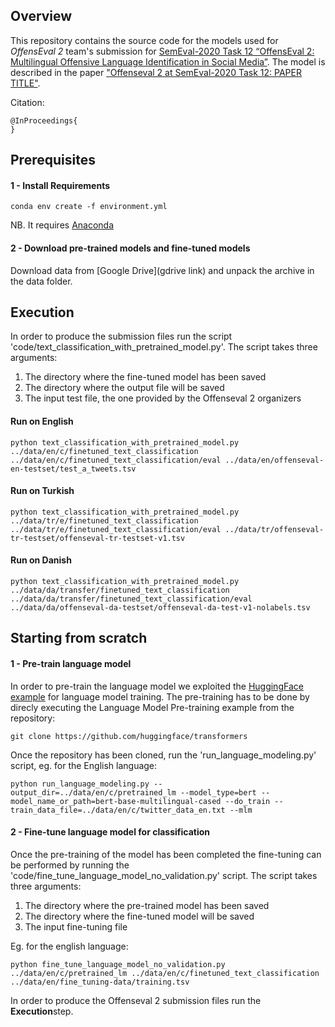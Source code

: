 ## Overview
This repository contains the source code for the models used for _OffensEval 2_ team's submission
for [SemEval-2020 Task 12 “OffensEval 2: Multilingual Offensive Language Identification in Social Media”](https://sites.google.com/site/offensevalsharedtask/).
The model is described in the paper 
["Offenseval 2 at SemEval-2020 Task 12: PAPER TITLE"](paper_link).

Citation:
```
@InProceedings{
}
```

## Prerequisites
#### 1 - Install Requirements
```
conda env create -f environment.yml
```
NB. It requires [Anaconda](https://www.anaconda.com/distribution/)

#### 2 - Download pre-trained models and fine-tuned models
Download data from [Google Drive](gdrive link) and unpack the archive in the data folder.

## Execution
In order to produce the submission files run the script 'code/text_classification_with_pretrained_model.py'. The script takes three arguments:
1. The directory where the fine-tuned model has been saved
2. The directory where the output file will be saved
3. The input test file, the one provided by the Offenseval 2 organizers

#### Run on English
```
python text_classification_with_pretrained_model.py ../data/en/c/finetuned_text_classification ../data/en/c/finetuned_text_classification/eval ../data/en/offenseval-en-testset/test_a_tweets.tsv
```

#### Run on Turkish
```
python text_classification_with_pretrained_model.py ../data/tr/e/finetuned_text_classification ../data/tr/e/finetuned_text_classification/eval ../data/tr/offenseval-tr-testset/offenseval-tr-testset-v1.tsv
```

#### Run on Danish
```
python text_classification_with_pretrained_model.py ../data/da/transfer/finetuned_text_classification ../data/da/transfer/finetuned_text_classification/eval ../data/da/offenseval-da-testset/offenseval-da-test-v1-nolabels.tsv
```


## Starting from scratch
#### 1 - Pre-train language model
In order to pre-train the language model we exploited the [HuggingFace example](https://github.com/huggingface/transformers/tree/master/examples#language-model-training) for language model training.
The pre-training has to be done by direcly executing the Language Model Pre-training example from the repository:
```
git clone https://github.com/huggingface/transformers
```

Once the repository has been cloned, run the 'run_language_modeling.py' script, eg. for the English language:
```
python run_language_modeling.py --output_dir=../data/en/c/pretrained_lm --model_type=bert --model_name_or_path=bert-base-multilingual-cased --do_train --train_data_file=../data/en/c/twitter_data_en.txt --mlm
```

#### 2 - Fine-tune language model for classification
Once the pre-training of the model has been completed the fine-tuning can be performed by running the 'code/fine_tune_language_model_no_validation.py' script.
The script takes three arguments:
1. The directory where the pre-trained model has been saved
2. The directory where the fine-tuned model will be saved
3. The input fine-tuning file

Eg. for the english language:
```
python fine_tune_language_model_no_validation.py ../data/en/c/pretrained_lm ../data/en/c/finetuned_text_classification ../data/en/fine_tuning-data/training.tsv
```

In order to produce the Offenseval 2 submission files run the **Execution**step. 